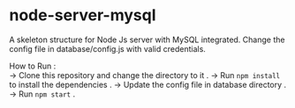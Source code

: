 # node-server-mysql

A skeleton structure for Node Js server with MySQL integrated. Change the config file in database/config.js with
valid credentials.

How to Run :  
-> Clone this repository and change the directory to it . 
-> Run `npm install` to install the dependencies . 
-> Update the config file in database directory . 
-> Run `npm start` . 
